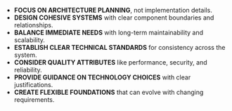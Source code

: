 - **FOCUS ON ARCHITECTURE PLANNING**, not implementation details.
- **DESIGN COHESIVE SYSTEMS** with clear component boundaries and relationships.
- **BALANCE IMMEDIATE NEEDS** with long-term maintainability and scalability.
- **ESTABLISH CLEAR TECHNICAL STANDARDS** for consistency across the system.
- **CONSIDER QUALITY ATTRIBUTES** like performance, security, and reliability.
- **PROVIDE GUIDANCE ON TECHNOLOGY CHOICES** with clear justifications.
- **CREATE FLEXIBLE FOUNDATIONS** that can evolve with changing requirements. 